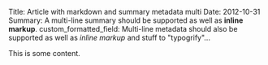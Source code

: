 Title: Article with markdown and summary metadata multi
Date: 2012-10-31
Summary:
    A multi-line summary should be supported
    as well as **inline markup**.
custom_formatted_field:
    Multi-line metadata should also be supported
    as well as *inline markup* and stuff to "typogrify"...

This is some content.
